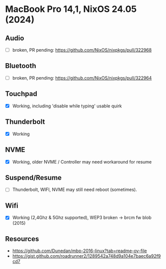 # MacBook Pro 14,1, NixOS 24.05 (2024)

## Audio
 - [ ] broken, PR pending: https://github.com/NixOS/nixpkgs/pull/322968

## Bluetooth
 - [ ] broken, PR pending: https://github.com/NixOS/nixpkgs/pull/322964

## Touchpad 
 - [x] Working, including 'disable while typing' usable quirk

## Thunderbolt
 - [x] Working

## NVME
 - [x] Working, older NVME / Controller may need workaround for resume

## Suspend/Resume
 - [ ] Thunderbolt, WIFI, NVME may still need reboot (sometimes).

## Wifi
 - [x] Working (2,4Ghz & 5Ghz supported), WEP3 broken -> brcm fw blob (2015) 

## Resources
- https://github.com/Dunedan/mbp-2016-linux?tab=readme-ov-file
- https://gist.github.com/roadrunner2/1289542a748d9a104e7baec6a92f9cd7
